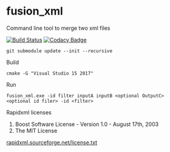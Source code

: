 # fusion_xml
Command line tool to merge two xml files

[![Build Status](https://travis-ci.org/amorvincitomnia/fusion_xml.svg?branch=master)](https://travis-ci.org/amorvincitomnia/fusion_xml)
 [![Codacy Badge](https://api.codacy.com/project/badge/Grade/a1b6514b1e364e98a7c142f22a381c94)](https://www.codacy.com/manual/0um/fusion_xml?utm_source=github.com&amp;utm_medium=referral&amp;utm_content=amorvincitomnia/fusion_xml&amp;utm_campaign=Badge_Grade)

````
git submodule update --init --recursive
````

Build
```
cmake -G "Visual Studio 15 2017"
```

Run
```
fusion_xml.exe -id filter inputA inputB <optional OutputC>
<optional id filer> -id <filter>

```

Rapidxml licenses
1. Boost Software License - Version 1.0 - August 17th, 2003
2. The MIT License

[rapidxml.sourceforge.net/license.txt](rapidxml.sourceforge.net/license.txt)
